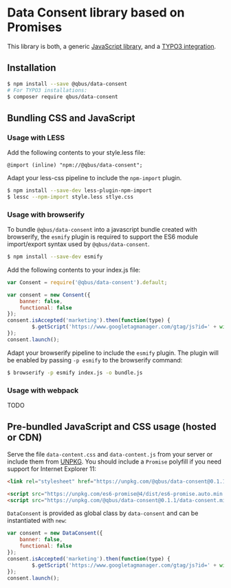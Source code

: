 # Data Consent library based on Promises

This library is both, a generic [JavaScript library](https://www.npmjs.com/package/@qbus/data-consent),
and a [TYPO3 integration](https://packagist.org/packages/qbus/data-consent).

## Installation

```bash
$ npm install --save @qbus/data-consent
# For TYPO3 installations:
$ composer require qbus/data-consent
```

## Bundling CSS and JavaScript

### Usage with LESS

Add the following contents to your style.less file:

```less
@import (inline) "npm://@qbus/data-consent";
```

Adapt your less-css pipeline to include the `npm-import` plugin.

```bash
$ npm install --save-dev less-plugin-npm-import
$ lessc --npm-import style.less stlye.css
```


### Usage with browserify

To bundle `@qbus/data-consent` into a javascript bundle created with browserify,
the `esmify` plugin is required to support the ES6 module import/export syntax
used by `@qbus/data-consent`.

```bash
$ npm install --save-dev esmify
```

Add the following contents to your index.js file:

```js
var Consent = require('@qbus/data-consent').default;

var consent = new Consent({
    banner: false,
    functional: false
});
consent.isAccepted('marketing').then(function(type) {
        $.getScript('https://www.googletagmanager.com/gtag/js?id=' + window.gatid);
});
consent.launch();
```

Adapt your browserify pipeline to include the `esmify` plugin.
The plugin will be enabled by passing `-p esmify` to the browserify command:


```bash
$ browserify -p esmify index.js -o bundle.js
```


### Usage with webpack

TODO

## Pre-bundled JavaScript and CSS usage (hosted or CDN)

Serve the file `data-content.css` and `data-content.js` from your server or include them from
[UNPKG](https://unpkg.com/@qbus/data-consent/).
You should include a `Promise` polyfill if you need support for Internet Explorer 11:

```html
<link rel="stylesheet" href="https://unpkg.com/@qbus/data-consent@0.1.1/data-consent.css">

<script src="https://unpkg.com/es6-promise@4/dist/es6-promise.auto.min.js"></script>
<script src="https://unpkg.com/@qbus/data-consent@0.1.1/data-consent.min.js"></script>
```

`DataConsent` is provided as global class by `data-consent` and can be instantiated with `new`:

```js
var consent = new DataConsent({
    banner: false,
    functional: false
});
consent.isAccepted('marketing').then(function(type) {
        $.getScript('https://www.googletagmanager.com/gtag/js?id=' + window.gatid);
});
consent.launch();
```
